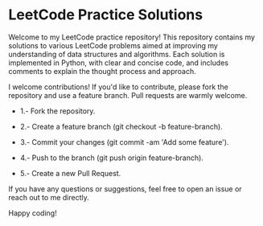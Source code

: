 # LeetCode Practice Solutions
Welcome to my LeetCode practice repository! This repository contains my solutions to various LeetCode problems aimed at improving my understanding of data structures and algorithms. Each solution is implemented in Python, with clear and concise code, and includes comments to explain the thought process and approach.

I welcome contributions! If you'd like to contribute, please fork the repository and use a feature branch. Pull requests are warmly welcome.

- 1.- Fork the repository.

  
- 2.- Create a feature branch (git checkout -b feature-branch).

  
- 3.- Commit your changes (git commit -am 'Add some feature').

  
- 4.- Push to the branch (git push origin feature-branch).

  
- 5.- Create a new Pull Request.

If you have any questions or suggestions, feel free to open an issue or reach out to me directly.

Happy coding!
